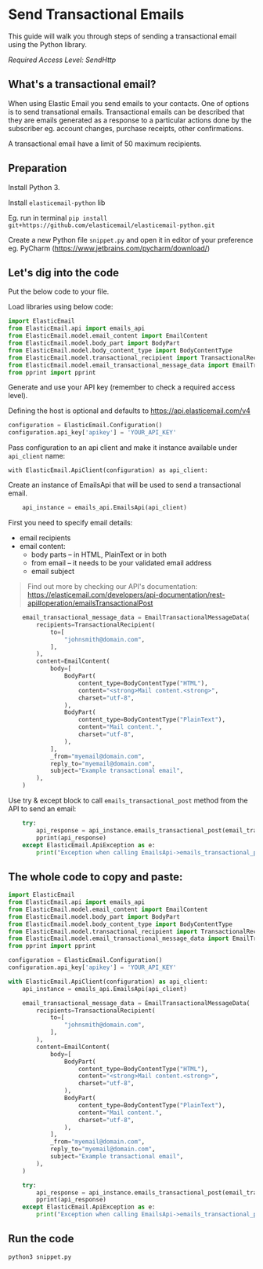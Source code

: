 # Send Transactional Emails

This guide will walk you through steps of sending a transactional email using the Python library. 

*Required Access Level: SendHttp*

## What's a transactional email?
When using Elastic Email you send emails to your contacts. One of options is to send transational emails. Transactional emails can be described that they are emails generated as a response to a particular actions done by the subscriber eg. account changes, purchase receipts, other confirmations.

A transactional email have a limit of 50 maximum recipients.


## Preparation
Install Python 3.

Install `elasticemail-python` lib

Eg. run in terminal `pip install git+https://github.com/elasticemail/elasticemail-python.git`

Create a new Python file `snippet.py` and open it in editor of your preference eg. PyCharm (https://www.jetbrains.com/pycharm/download/)

## Let's dig into the code

Put the below code to your file.

Load libraries using below code:

```python
import ElasticEmail
from ElasticEmail.api import emails_api
from ElasticEmail.model.email_content import EmailContent
from ElasticEmail.model.body_part import BodyPart
from ElasticEmail.model.body_content_type import BodyContentType
from ElasticEmail.model.transactional_recipient import TransactionalRecipient
from ElasticEmail.model.email_transactional_message_data import EmailTransactionalMessageData
from pprint import pprint
```

Generate and use your API key (remember to check a required access level).

Defining the host is optional and defaults to https://api.elasticemail.com/v4

```python
configuration = ElasticEmail.Configuration()
configuration.api_key['apikey'] = 'YOUR_API_KEY'
```

Pass configuration to an api client and make it instance available under `api_client` name:
```
with ElasticEmail.ApiClient(configuration) as api_client:
```

Create an instance of EmailsApi that will be used to send a transactional email.

```python
    api_instance = emails_api.EmailsApi(api_client)
```

First you need to specify email details:
- email recipients
- email content:
    - body parts – in HTML, PlainText or in both
    - from email – it needs to be your validated email address
    - email subject

> Find out more by checking our API's documentation: https://elasticemail.com/developers/api-documentation/rest-api#operation/emailsTransactionalPost


```python
    email_transactional_message_data = EmailTransactionalMessageData(
        recipients=TransactionalRecipient(
            to=[
                "johnsmith@domain.com",
            ],
        ),
        content=EmailContent(
            body=[
                BodyPart(
                    content_type=BodyContentType("HTML"),
                    content="<strong>Mail content.<strong>",
                    charset="utf-8",
                ),
                BodyPart(
                    content_type=BodyContentType("PlainText"),
                    content="Mail content.",
                    charset="utf-8",
                ),
            ],
            _from="myemail@domain.com",
            reply_to="myemail@domain.com",
            subject="Example transactional email",
        ),
    ) 
```

Use try & except block to call `emails_transactional_post` method from the API to send an email: 

```python
    try:
        api_response = api_instance.emails_transactional_post(email_transactional_message_data)
        pprint(api_response)
    except ElasticEmail.ApiException as e:
        print("Exception when calling EmailsApi->emails_transactional_post: %s\n" % e)
```


## The whole code to copy and paste:

```python
import ElasticEmail
from ElasticEmail.api import emails_api
from ElasticEmail.model.email_content import EmailContent
from ElasticEmail.model.body_part import BodyPart
from ElasticEmail.model.body_content_type import BodyContentType
from ElasticEmail.model.transactional_recipient import TransactionalRecipient
from ElasticEmail.model.email_transactional_message_data import EmailTransactionalMessageData
from pprint import pprint

configuration = ElasticEmail.Configuration()
configuration.api_key['apikey'] = 'YOUR_API_KEY'

with ElasticEmail.ApiClient(configuration) as api_client:
    api_instance = emails_api.EmailsApi(api_client)

    email_transactional_message_data = EmailTransactionalMessageData(
        recipients=TransactionalRecipient(
            to=[
                "johnsmith@domain.com",
            ],
        ),
        content=EmailContent(
            body=[
                BodyPart(
                    content_type=BodyContentType("HTML"),
                    content="<strong>Mail content.<strong>",
                    charset="utf-8",
                ),
                BodyPart(
                    content_type=BodyContentType("PlainText"),
                    content="Mail content.",
                    charset="utf-8",
                ),
            ],
            _from="myemail@domain.com",
            reply_to="myemail@domain.com",
            subject="Example transactional email",
        ),
    )

    try:
        api_response = api_instance.emails_transactional_post(email_transactional_message_data)
        pprint(api_response)
    except ElasticEmail.ApiException as e:
        print("Exception when calling EmailsApi->emails_transactional_post: %s\n" % e)
```

## Run the code
```
python3 snippet.py
```
